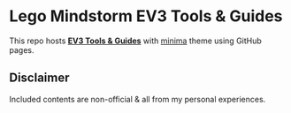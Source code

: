 # Lego Mindstorm EV3 Tools & Guides
This repo hosts [**EV3 Tools & Guides**](https://vincexodus.github.io/EV3-Tools-and-Guides/) with [minima](https://github.com/jekyll/minima) theme using GitHub pages.

## Disclaimer
Included contents are non-official & all from my personal experiences.